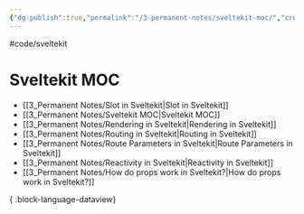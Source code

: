 ```yaml
---
{"dg-publish":true,"permalink":"/3-permanent-notes/sveltekit-moc/","created":"2023-07-24T15:36:28.391-05:00","updated":"2023-08-02T14:53:08.715-05:00"}
---
```


#code/sveltekit 

# Sveltekit MOC
- [[3_Permanent Notes/Slot in Sveltekit\|Slot in Sveltekit]]
- [[3_Permanent Notes/Sveltekit MOC\|Sveltekit MOC]]
- [[3_Permanent Notes/Rendering in Sveltekit\|Rendering in Sveltekit]]
- [[3_Permanent Notes/Routing in Sveltekit\|Routing in Sveltekit]]
- [[3_Permanent Notes/Route Parameters in Sveltekit\|Route Parameters in Sveltekit]]
- [[3_Permanent Notes/Reactivity in Sveltekit\|Reactivity in Sveltekit]]
- [[3_Permanent Notes/How do props work in Sveltekit?\|How do props work in Sveltekit?]]

{ .block-language-dataview}
